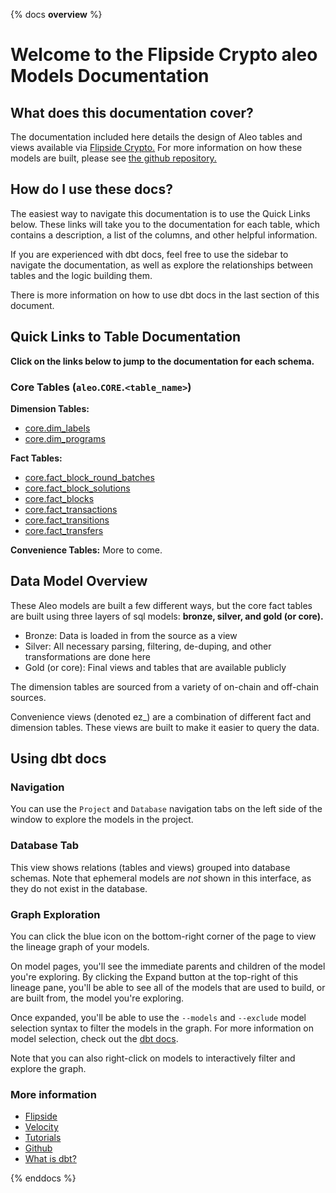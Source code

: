 {% docs __overview__ %}

# Welcome to the Flipside Crypto aleo Models Documentation

## **What does this documentation cover?**
The documentation included here details the design of Aleo tables and views available via [Flipside Crypto.](https://flipsidecrypto.xyz/) For more information on how these models are built, please see [the github repository.](https://github.com/flipsideCrypto/aleo-models/)

## **How do I use these docs?**
The easiest way to navigate this documentation is to use the Quick Links below. These links will take you to the documentation for each table, which contains a description, a list of the columns, and other helpful information.

If you are experienced with dbt docs, feel free to use the sidebar to navigate the documentation, as well as explore the relationships between tables and the logic building them.

There is more information on how to use dbt docs in the last section of this document.

## **Quick Links to Table Documentation**

**Click on the links below to jump to the documentation for each schema.**

### Core Tables (`aleo`.`CORE`.`<table_name>`)

**Dimension Tables:**
- [core.dim_labels](https://flipsidecrypto.github.io/aleo-models/#!/model/model.aleo_models.core__dim_labels)
- [core.dim_programs](https://flipsidecrypto.github.io/aleo-models/#!/model/model.aleo_models.core__dim_programs)

**Fact Tables:**
- [core.fact_block_round_batches](https://flipsidecrypto.github.io/aleo-models/#!/model/model.aleo_models.core__fact_block_round_batches)
- [core.fact_block_solutions](https://flipsidecrypto.github.io/aleo-models/#!/model/model.aleo_models.core__fact_block_solutions)
- [core.fact_blocks](https://flipsidecrypto.github.io/aleo-models/#!/model/model.aleo_models.core__fact_blocks)
- [core.fact_transactions](https://flipsidecrypto.github.io/aleo-models/#!/model/model.aleo_models.core__fact_transactions)
- [core.fact_transitions](https://flipsidecrypto.github.io/aleo-models/#!/model/model.aleo_models.core__fact_transitions)
- [core.fact_transfers](https://flipsidecrypto.github.io/aleo-models/#!/model/model.aleo_models.core__fact_transfers)

**Convenience Tables:**
More to come.



## **Data Model Overview**

These Aleo models are built a few different ways, but the core fact tables are built using three layers of sql models: **bronze, silver, and gold (or core).**

- Bronze: Data is loaded in from the source as a view
- Silver: All necessary parsing, filtering, de-duping, and other transformations are done here
- Gold (or core): Final views and tables that are available publicly

The dimension tables are sourced from a variety of on-chain and off-chain sources.

Convenience views (denoted ez_) are a combination of different fact and dimension tables. These views are built to make it easier to query the data.

## **Using dbt docs**
### Navigation

You can use the ```Project``` and ```Database``` navigation tabs on the left side of the window to explore the models in the project.

### Database Tab

This view shows relations (tables and views) grouped into database schemas. Note that ephemeral models are *not* shown in this interface, as they do not exist in the database.

### Graph Exploration

You can click the blue icon on the bottom-right corner of the page to view the lineage graph of your models.

On model pages, you'll see the immediate parents and children of the model you're exploring. By clicking the Expand button at the top-right of this lineage pane, you'll be able to see all of the models that are used to build, or are built from, the model you're exploring.

Once expanded, you'll be able to use the ```--models``` and ```--exclude``` model selection syntax to filter the models in the graph. For more information on model selection, check out the [dbt docs](https://docs.getdbt.com/docs/model-selection-syntax).

Note that you can also right-click on models to interactively filter and explore the graph.


### **More information**
- [Flipside](https://flipsidecrypto.xyz/)
- [Velocity](https://app.flipsidecrypto.com/velocity?nav=Discover)
- [Tutorials](https://docs.flipsidecrypto.com/our-data/tutorials)
- [Github](https://github.com/FlipsideCrypto/aleo-models)
- [What is dbt?](https://docs.getdbt.com/docs/introduction)

{% enddocs %}